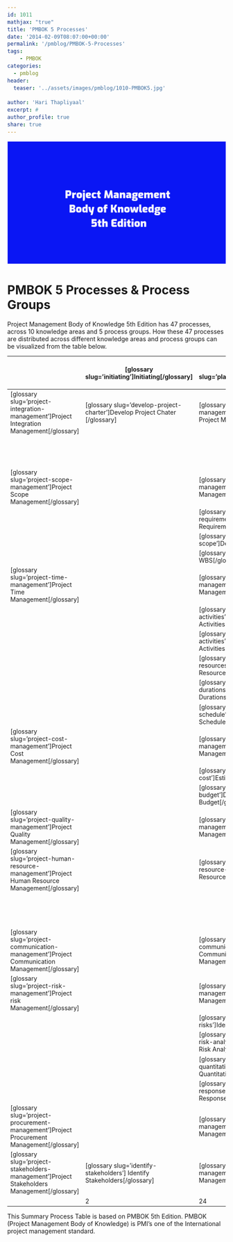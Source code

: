 ```yaml
---
id: 1011   
mathjax: "true"
title: 'PMBOK 5 Processes'
date: '2014-02-09T08:07:00+00:00'
permalink: '/pmblog/PMBOK-5-Processes'
tags: 
    - PMBOK
categories:
  - pmblog
header:
  teaser: '../assets/images/pmblog/1010-PMBOK5.jpg'

author: 'Hari Thapliyaal'
excerpt: #
author_profile: true
share: true
---
```

![](../assets/images/pmblog/1010-PMBOK5.jpg)   


# PMBOK 5 Processes &amp; Process Groups

 Project Management Body of Knowledge 5th Edition has 47 processes, across 10 knowledge areas and 5 process groups. How these 47 processes are distributed across different knowledge areas and process groups can be visualized from the table below.

|  | \[glossary slug=’initiating’\]Initiating\[/glossary\] | \[glossary slug=’planning’\]Planning\[/glossary\] | \[glossary slug=’executing’\]Executing\[/glossary\] | \[glossary slug=’monitoring-and-controlling’\]Monitoring &amp; Controlling\[/glossary\] | \[glossary slug=’closing’\]Closing\[/glossary\] |
|---|---|---|---|---|---|
| \[glossary slug=’project-integration-management’\]Project Integration Management\[/glossary\] | \[glossary slug=’develop-project-charter’\]Develop Project Chater \[/glossary\] | \[glossary slug=’develop-project-management-plan’\]Development Project Management Plan\[/glossary\] | \[glossary slug=’direct-and-manage-project-work’\]Direct and Manage Project Execution \[/glossary\] | \[glossary slug=’monitor-and-control-project-work’\]Monitor &amp; Control Project Work \[/glossary\] | \[glossary slug=’close-project-or-phase’\]Close Project or Phase \[/glossary\] |
|  |  |  |  | \[glossary slug=’perform-integrated-change-control’\]Perform Integrated Change Control\[/glossary\] |  |
| \[glossary slug=’project-scope-management’\]Project Scope Management\[/glossary\] |  | \[glossary slug=’plan-scope-management’\]Plan Scope Management\[/glossary\] |  | \[glossary slug=’validate-scope’\]Validate Scope\[/glossary\] |  |
|  |  | \[glossary slug=’collect-requirements’\]Collect Requirements\[/glossary\] |  | \[glossary slug=’control-scope’\]Control Scope\[/glossary\] |  |
|  |  | \[glossary slug=’define-scope’\]Define Scope\[/glossary\] |  |  |  |
|  |  | \[glossary slug=’create-wbs’\]Create WBS\[/glossary\] |  |  |  |
| \[glossary slug=’project-time-management’\]Project Time Management\[/glossary\] |  | \[glossary slug=’plan-schedule-management’\]Plan Schedule Management\[/glossary\] |  | \[glossary slug=’control-schedule’\]Control Schedule\[/glossary\] |  |
|  |  | \[glossary slug=’define-activities’\]Define Activities\[/glossary\] |  |  |  |
|  |  | \[glossary slug=’sequence-activities’\]Sequence Activities\[/glossary\] |  |  |  |
|  |  | \[glossary slug=’estimate-activity-resources’\]Estimate Activity Resources\[/glossary\] |  |  |  |
|  |  | \[glossary slug=’estimate-activity-durations’\]Estimate Activity Durations \[/glossary\] |  |  |  |
|  |  | \[glossary slug=’develop-schedule’\]Develop Schedule\[/glossary\] |  |  |  |
| \[glossary slug=’project-cost-management’\]Project Cost Management\[/glossary\] |  | \[glossary slug=’plan-cost-management’\]Plan Cost Management\[/glossary\] |  | \[glossary slug=’control-cost’\]Control Cost\[/glossary\] |  |
|  |  | \[glossary slug=’estimate-cost’\]Estimate Cost\[/glossary\] |  |  |  |
|  |  | \[glossary slug=’determine-budget’\]Determine Budget\[/glossary\] |  |  |  |
| \[glossary slug=’project-quality-management’\]Project Quality Management\[/glossary\] |  | \[glossary slug=’plan-quality-management’\]Plan Quality Management\[/glossary\] | \[glossary slug=’perform-quality-assurance’\]Perform Quality Assurance\[/glossary\] | \[glossary slug=’control-quality’\]Control Quality\[/glossary\] |  |
| \[glossary slug=’project-human-resource-management’\]Project Human Resource Management\[/glossary\] |  | \[glossary slug=’plan-human-resource-management’\]Plan Human Resource Management\[/glossary\] | \[glossary slug=’acquire-project-team’\]Acquire Project Team\[/glossary\] |  |  |
|  |  |  | \[glossary slug=’develop-project-team’\]Develop Project Team\[/glossary\] |  |  |
|  |  |  | \[glossary slug=’manage-project-team’\]Manage Project Team\[/glossary\] |  |  |
| \[glossary slug=’project-communication-management’\]Project Communication Management\[/glossary\] |  | \[glossary slug=’plan-communications-management’\]Plan Communication Management\[/glossary\] | \[glossary slug=’manage-communications’\]Manage Communications\[/glossary\] | \[glossary slug=’control-communications’\]Control Communications\[/glossary\] |  |
| \[glossary slug=’project-risk-management’\]Project risk Management\[/glossary\] |  | \[glossary slug=’plan-risk-management’\]Plan Risk Management\[/glossary\] |  | \[glossary slug=’control-risks’\]Control Risk\[/glossary\] |  |
|  |  | \[glossary slug=’identify-risks’\]Identify Risks\[/glossary\] |  |  |  |
|  |  | \[glossary slug=’perform-qualitative-risk-analysis’\]Perform Qualitative Risk Analysis\[/glossary\] |  |  |  |
|  |  | \[glossary slug=’perform-quantitative-risk-analysis’\]Perform Quantitative Risk Analysis\[/glossary\] |  |  |  |
|  |  | \[glossary slug=’plan-risk-response’\]Plan Risk Response\[/glossary\] |  |  |  |
| \[glossary slug=’project-procurement-management’\]Project Procurement Management\[/glossary\] |  | \[glossary slug=’plan-procurement-management’\]Plan Procurement Management\[/glossary\] | \[glossary slug=’conduct-procurements’\]Conduct Procurements\[/glossary\] | \[glossary slug=’control-procurements’\]Control Procurements\[/glossary\] | \[glossary slug=’close-procurements’\]Close Procurements \[/glossary\] |
| \[glossary slug=’project-stakeholders-management’\]Project Stakeholders Management\[/glossary\] | \[glossary slug=’identify-stakeholders’\] Identify Stakeholders\[/glossary\] | \[glossary slug=’plan-stakeholder-management’\]Plan Stakeholder Management\[/glossary\] | \[glossary slug=’manage-stakeholder-engagement’\]Manage Stakeholder Engagement\[/glossary\] | \[glossary slug=’control-stakeholder-engagement’\]Control Stakeholder Engagement\[/glossary\] |  |
|  | 2 | 24 | 8 | 11 | 2 |

This Summary Process Table is based on PMBOK 5th Edition. PMBOK (Project Management Body of Knowledge) is PMI’s one of the International project management standard.